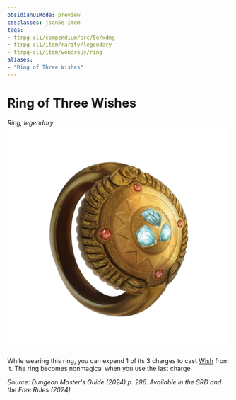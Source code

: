 ```yaml
---
obsidianUIMode: preview
cssclasses: json5e-item
tags:
- ttrpg-cli/compendium/src/5e/xdmg
- ttrpg-cli/item/rarity/legendary
- ttrpg-cli/item/wondrous/ring
aliases: 
- "Ring of Three Wishes"
---
```

# Ring of Three Wishes
*Ring, legendary*  
![](Інструменти%20ДМ/CLI/items/img/ring-of-three-wishes.webp#right)


While wearing this ring, you can expend 1 of its 3 charges to cast [Wish](Інструменти%20ДМ/CLI/spells/wish-xphb.md) from it. The ring becomes nonmagical when you use the last charge.

*Source: Dungeon Master's Guide (2024) p. 296. Available in the <span title='Systems Reference Document (5.2)'>SRD</span> and the Free Rules (2024)*
